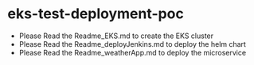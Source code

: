 # eks-test-deployment-poc
- Please Read the Readme_EKS.md to create the EKS cluster
- Please Read the Readme_deployJenkins.md to deploy the helm chart
- Please Read the Readme_weatherApp.md to deploy the microservice

